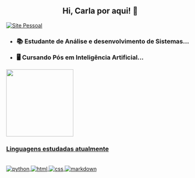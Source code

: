 <h2 align = "center"> Hi, Carla por aqui!  👋 </h2>

[![Site Pessoal](https://img.shields.io/website-up-down-green-red/http/monip.org.svg)](https://karlaalmeida.tech/)

<div>
<h3 align = "left">

- 📚  Estudante de Análise e desenvolvimento de Sistemas...

- 🖥️  Cursando Pós em Inteligência Artificial...
 </h3>
 </div>
 <div>
  <a href="https://github.com/carlaallmeida">
  <img align="center" height="180em" src="https://github-readme-stats.vercel.app/api?username=anuraghazra&show_icons=true&bg_color=00000000)"/>
 <div> 
 
  ###  Linguagens estudadas atualmente

  <div style="display: inline_block"><br> 
  <img align="center" alt="python"  <img src="https://img.shields.io/badge/Python-14354C?style=for-the-badge&logo=python&logoColor=white">   
  <img align="center" alt="html"  <img src="https://img.shields.io/badge/HTML5-E34F26?style=for-the-badge&logo=html5&logoColor=white" />
  <img align="center" alt="css"  <img src="https://img.shields.io/badge/CSS-239120?&style=for-the-badge&logo=css3&logoColor=white" />
  <img align="center" alt="markdown"  <img src="https://img.shields.io/badge/Markdown-000000?style=for-the-badge&logo=markdown&logoColor=white" />
